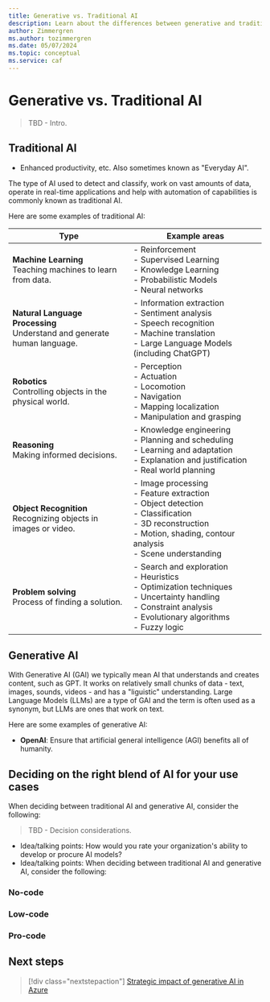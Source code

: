 ```yaml
---
title: Generative vs. Traditional AI
description: Learn about the differences between generative and traditional AI.
author: Zimmergren
ms.author: tozimmergren
ms.date: 05/07/2024
ms.topic: conceptual
ms.service: caf
---
```


# Generative vs. Traditional AI

> TBD - Intro.

## Traditional AI

- Enhanced productivity, etc. Also sometimes known as "Everyday AI".

The type of AI used to detect and classify, work on vast amounts of data, operate in real-time applications and help with automation of capabilities is commonly known as traditional AI.

Here are some examples of traditional AI:

| Type                    | Example areas                                              |
|-------------------------|------------------------------------------------------------|
| **Machine Learning** <br>Teaching machines to learn from data.|- Reinforcement <br> - Supervised Learning <br> - Knowledge Learning <br> - Probabilistic Models <br> - Neural networks       |
| **Natural Language Processing**<br>Understand and generate human language. | - Information extraction <br> - Sentiment analysis <br> - Speech recognition <br> - Machine translation <br> - Large Language Models (including ChatGPT) |
| **Robotics**<br>Controlling objects in the physical world.| - Perception <br> - Actuation <br> - Locomotion <br> - Navigation <br> - Mapping localization <br> - Manipulation and grasping |
| **Reasoning**<br>Making informed decisions.| - Knowledge engineering <br> - Planning and scheduling <br> - Learning and adaptation <br> - Explanation and justification <br> - Real world planning |
| **Object Recognition**<br>Recognizing objects in images or video. | - Image processing <br> - Feature extraction <br> - Object detection <br> - Classification <br> - 3D reconstruction <br> - Motion, shading, contour analysis <br> - Scene understanding |
| **Problem solving**<br>Process of finding a solution.| - Search and exploration <br> - Heuristics <br> - Optimization techniques <br> - Uncertainty handling <br> - Constraint analysis <br> - Evolutionary algorithms <br> - Fuzzy logic |

## Generative AI

With Generative AI (GAI) we typically mean AI that understands and creates content, such as GPT. It works on relatively small chunks of data - text, images, sounds, videos - and has a "liguistic" understanding. Large Language Models (LLMs) are a type of GAI and the term is often used as a synonym, but LLMs are ones that work on text.

Here are some examples of generative AI:

- **OpenAI**: Ensure that artificial general intelligence (AGI) benefits all of humanity.

## Deciding on the right blend of AI for your use cases

When deciding between traditional AI and generative AI, consider the following:

> TBD - Decision considerations.

- Idea/talking points: How would you rate your organization's ability to develop or procure AI models?
- Idea/talking points: When deciding between traditional AI and generative AI, consider the following:

### No-code

### Low-code

### Pro-code

## Next steps

> [!div class="nextstepaction"]
> [Strategic impact of generative AI in Azure](./strategy.md)
